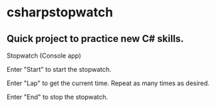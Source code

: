 # csharpstopwatch

## Quick project to practice new C# skills.

Stopwatch  (Console app)

Enter "Start" to start the stopwatch.

Enter "Lap" to get the current time.  Repeat as many times as desired.

Enter "End" to stop the stopwatch.